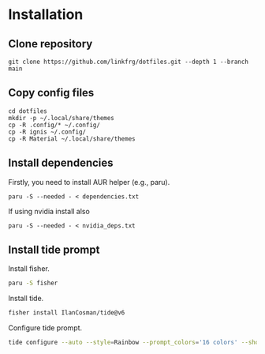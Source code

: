 # Installation

## Clone repository

```
git clone https://github.com/linkfrg/dotfiles.git --depth 1 --branch main
```

## Copy config files

```
cd dotfiles
mkdir -p ~/.local/share/themes
cp -R .config/* ~/.config/
cp -R ignis ~/.config/
cp -R Material ~/.local/share/themes
```

## Install dependencies

Firstly, you need to install AUR helper (e.g., paru).

```
paru -S --needed - < dependencies.txt
```

If using nvidia install also
```
paru -S --needed - < nvidia_deps.txt
```

## Install tide prompt

Install fisher.

```bash
paru -S fisher
```

Install tide.

```bash
fisher install IlanCosman/tide@v6
```

Configure tide prompt.

```bash
tide configure --auto --style=Rainbow --prompt_colors='16 colors' --show_time=No --rainbow_prompt_separators=Angled --powerline_prompt_heads=Sharp --powerline_prompt_tails=Round --powerline_prompt_style='Two lines, frame' --prompt_connection=Disconnected --powerline_right_prompt_frame=Yes --prompt_spacing=Sparse --icons='Many icons' --transient=No
```